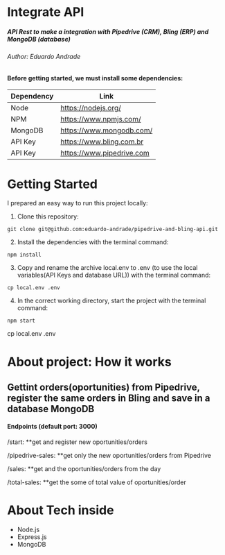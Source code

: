 Integrate API
=============
##### API Rest to make a integration with Pipedrive (CRM), Bling (ERP) and MongoDB (database)
###### Author: Eduardo Andrade


#### Before getting started, we must install some dependencies:

| Dependency | Link |
| ------ | ------ |
|  Node  | https://nodejs.org/ |
|  NPM   | https://www.npmjs.com/ |
| MongoDB | https://www.mongodb.com/ |
| API Key | https://www.bling.com.br |
| API Key | https://www.pipedrive.com |

# Getting Started

I prepared an easy way to run this project locally:

1. Clone this repository:
```
git clone git@github.com:eduardo-andrade/pipedrive-and-bling-api.git
```
2. Install the dependencies with the terminal command:
```
npm install
```
3. Copy and rename the archive local.env to .env (to use the local variables(API Keys and database URL)) with the terminal command:
```
cp local.env .env
```
4. In the correct working directory, start the project with the terminal command:
```
npm start
```
cp local.env .env
# About project: How it works
## Gettint orders(oportunities) from Pipedrive, register the same orders in Bling and save in a database MongoDB
#### Endpoints (default port: 3000)

/start: **get and register new oportunities/orders

/pipedrive-sales: **get only the new oportunities/orders from Pipedrive

/sales: **get and the oportunities/orders from the day

/total-sales: **get the some of total value of oportunities/order

# About Tech inside

- Node.js
- Express.js
- MongoDB


